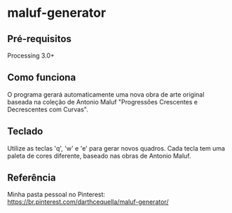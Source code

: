 # maluf-generator

## Pré-requisitos

Processing 3.0+

## Como funciona

O programa gerará automaticamente uma nova obra de arte original baseada na coleção de Antonio Maluf "Progressões 
Crescentes e Decrescentes com Curvas".

## Teclado

Utilize as teclas 'q', 'w' e 'e' para gerar novos quadros. Cada tecla tem uma paleta de cores diferente, 
baseado nas obras de Antonio Maluf.

## Referência

Minha pasta pessoal no Pinterest: https://br.pinterest.com/darthcequella/maluf-generator/
